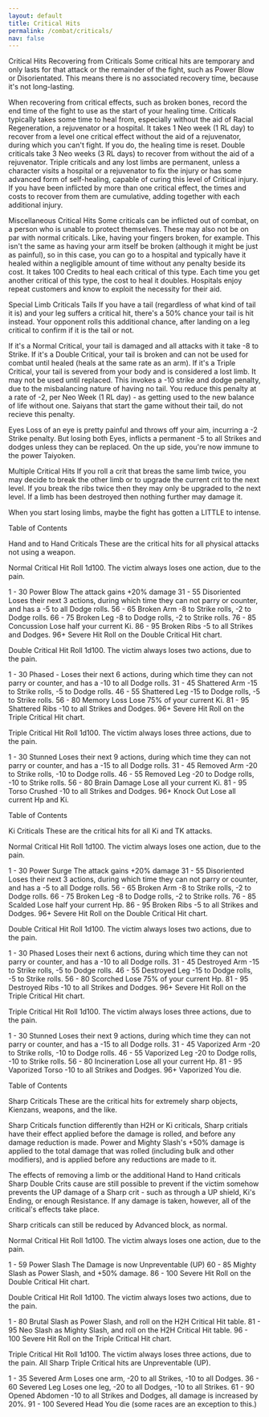 ```yaml
---
layout: default
title: Critical Hits
permalink: /combat/criticals/
nav: false
---
```

Critical Hits
Recovering from Criticals
Some critical hits are temporary and only lasts for that attack or the remainder of the fight, such as Power Blow or Disorientated. This means there is no associated recovery time, because it's not long-lasting.

When recovering from critical effects, such as broken bones, record the end time of the fight to use as the start of your healing time. Criticals typically takes some time to heal from, especially without the aid of Racial Regeneration, a rejuvenator or a hospital. It takes 1 Neo week (1 RL day) to recover from a level one critical effect without the aid of a rejuvenator, during which you can't fight. If you do, the healing time is reset. Double criticals take 3 Neo weeks (3 RL days) to recover from without the aid of a rejuvenator. Triple criticals and any lost limbs are permanent, unless a character visits a hospital or a rejuvenator to fix the injury or has some advanced form of self-healing, capable of curing this level of Critical injury. If you have been inflicted by more than one critical effect, the times and costs to recover from them are cumulative, adding together with each additional injury.

Miscellaneous Critical Hits
Some criticals can be inflicted out of combat, on a person who is unable to protect themselves. These may also not be on par with normal criticals. Like, having your fingers broken, for example. This isn't the same as having your arm itself be broken (although it might be just as painful), so in this case, you can go to a hospital and typically have it healed within a negligible amount of time without any penalty beside its cost. It takes 100 Credits to heal each critical of this type. Each time you get another critical of this type, the cost to heal it doubles. Hospitals enjoy repeat customers and know to exploit the necessity for their aid.

Special Limb Criticals
Tails
If you have a tail (regardless of what kind of tail it is) and your leg suffers a critical hit, there's a 50% chance your tail is hit instead. Your opponent rolls this additional chance, after landing on a leg critical to confirm if it is the tail or not.

If it's a Normal Critical, your tail is damaged and all attacks with it take -8 to Strike.
If it's a Double Critical, your tail is broken and can not be used for combat until healed (heals at the same rate as an arm).
If it's a Triple Critical, your tail is severed from your body and is considered a lost limb. It may not be used until replaced. This invokes a -10 strike and dodge penalty, due to the misbalancing nature of having no tail. You reduce this penalty at a rate of -2, per Neo Week (1 RL day) - as getting used to the new balance of life without one. Saiyans that start the game without their tail, do not recieve this penalty.

Eyes
Loss of an eye is pretty painful and throws off your aim, incurring a -2 Strike penalty. But losing both Eyes, inflicts a permanent -5 to all Strikes and dodges unless they can be replaced. On the up side, you're now immune to the power Taiyoken.

Multiple Critical Hits
If you roll a crit that breas the same limb twice, you may decide to break the other limb or to upgrade the current crit to the next level. If you break the ribs twice then they may only be upgraded to the next level. If a limb has been destroyed then nothing further may damage it.




 When you start losing limbs, maybe the fight has gotten a LITTLE to intense.

Table of Contents


Hand and to Hand Criticals
These are the critical hits for all physical attacks not using a weapon.

Normal Critical Hit
Roll 1d100. The victim always loses one action, due to the pain.


1 - 30 Power Blow The attack gains +20% damage
31 - 55 Disoriented Loses their next 3 actions, during which time they can not parry or counter, and has a -5 to all Dodge rolls.
56 - 65 Broken Arm -8 to Strike rolls, -2 to Dodge rolls.
66 - 75 Broken Leg -8 to Dodge rolls, -2 to Strike rolls.
76 - 85 Concussion Lose half your current Ki.
86 - 95 Broken Ribs -5 to all Strikes and Dodges.
96+ Severe Hit Roll on the Double Critical Hit chart.

Double Critical Hit
Roll 1d100. The victim always loses two actions, due to the pain.


1 - 30 Phased - Loses their next 6 actions, during which time they can not parry or counter, and has a -10 to all Dodge rolls.
31 - 45 Shattered Arm -15 to Strike rolls, -5 to Dodge rolls.
46 - 55 Shattered Leg -15 to Dodge rolls, -5 to Strike rolls.
56 - 80 Memory Loss Lose 75% of your current Ki.
81 - 95 Shattered Ribs -10 to all Strikes and Dodges.
96+ Severe Hit Roll on the Triple Critical Hit chart.

Triple Critical Hit
Roll 1d100. The victim always loses three actions, due to the pain.


1 - 30 Stunned Loses their next 9 actions, during which time they can not parry or counter, and has a -15 to all Dodge rolls.
31 - 45 Removed Arm -20 to Strike rolls, -10 to Dodge rolls.
46 - 55 Removed Leg -20 to Dodge rolls, -10 to Strike rolls.
56 - 80 Brain Damage Lose all your current Ki.
81 - 95 Torso Crushed -10 to all Strikes and Dodges.
96+ Knock Out Lose all current Hp and Ki.



Table of Contents


Ki Criticals
These are the critical hits for all Ki and TK attacks.

Normal Critical Hit
Roll 1d100. The victim always loses one action, due to the pain.

1 - 30 Power Surge The attack gains +20% damage
31 - 55 Disoriented Loses their next 3 actions, during which time they can not parry or counter, and has a -5 to all Dodge rolls.
56 - 65 Broken Arm -8 to Strike rolls, -2 to Dodge rolls.
66 - 75 Broken Leg -8 to Dodge rolls, -2 to Strike rolls.
76 - 85 Scalded Lose half your current Hp.
86 - 95 Broken Ribs -5 to all Strikes and Dodges.
96+ Severe Hit Roll on the Double Critical Hit chart.

Double Critical Hit
Roll 1d100. The victim always loses two actions, due to the pain.


1 - 30 Phased Loses their next 6 actions, during which time they can not parry or counter, and has a -10 to all Dodge rolls.
31 - 45 Destroyed Arm -15 to Strike rolls, -5 to Dodge rolls.
46 - 55 Destroyed Leg -15 to Dodge rolls, -5 to Strike rolls.
56 - 80 Scorched Lose 75% of your current Hp.
81 - 95 Destroyed Ribs -10 to all Strikes and Dodges.
96+ Severe Hit Roll on the Triple Critical Hit chart.

Triple Critical Hit
Roll 1d100. The victim always loses three actions, due to the pain.


1 - 30 Stunned Loses their next 9 actions, during which time they can not parry or counter, and has a -15 to all Dodge rolls.
31 - 45 Vaporized Arm -20 to Strike rolls, -10 to Dodge rolls.
46 - 55 Vaporized Leg -20 to Dodge rolls, -10 to Strike rolls.
56 - 80 Incineration Lose all your current Hp.
81 - 95 Vaporized Torso -10 to all Strikes and Dodges.
96+ Vaporized You die.



Table of Contents


Sharp Criticals
These are the critical hits for extremely sharp objects, Kienzans, weapons, and the like.

Sharp Criticals function differently than H2H or Ki criticals, Sharp critials have their effect applied before the damage is rolled, and before any damage reduction is made. Power and Mighty Slash's +50% damage is applied to the total damage that was rolled (including bulk and other modifiers), and is applied before any reductions are made to it.

The effects of removing a limb or the additional Hand to Hand criticals Sharp Double Crits cause are still possible to prevent if the victim somehow prevents the UP damage of a Sharp crit - such as through a UP shield, Ki's Ending, or enough Resistance. If any damage is taken, however, all of the critical's effects take place.

Sharp criticals can still be reduced by Advanced block, as normal.

Normal Critical Hit
Roll 1d100. The victim always loses one action, due to the pain.


1 - 59 Power Slash The Damage is now Unpreventable (UP)
60 - 85 Mighty Slash as Power Slash, and +50% damage.
86 - 100 Severe Hit Roll on the Double Critical Hit chart.

Double Critical Hit
Roll 1d100. The victim always loses two actions, due to the pain.


1 - 80 Brutal Slash as Power Slash, and roll on the H2H Critical Hit table.
81 - 95 Neo Slash as Mighty Slash, and roll on the H2H Critical Hit table.
96 - 100 Severe Hit Roll on the Triple Critical Hit chart.

Triple Critical Hit
Roll 1d100. The victim always loses three actions, due to the pain. All Sharp Triple Critical hits are Unpreventable (UP).


1 - 35 Severed Arm Loses one arm, -20 to all Strikes, -10 to all Dodges.
36 - 60 Severed Leg Loses one leg, -20 to all Dodges, -10 to all Strikes.
61 - 90 Opened Abdomen -10 to all Strikes and Dodges, all damage is increased by 20%.
91 - 100 Severed Head You die (some races are an exception to this.)